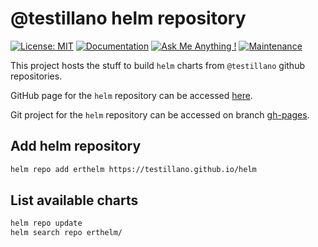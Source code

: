 # @testillano helm repository

[![License: MIT](https://img.shields.io/badge/License-MIT-yellow.svg)](https://opensource.org/licenses/MIT)
[![Documentation](https://codedocs.xyz/testillano/helm.svg)](https://codedocs.xyz/testillano/helm/index.html)
[![Ask Me Anything !](https://img.shields.io/badge/Ask%20me-anything-1abc9c.svg)](https://github.com/testillano)
[![Maintenance](https://img.shields.io/badge/Maintained%3F-yes-green.svg)](https://github.com/testillano/helm/graphs/commit-activity)

This project hosts the stuff to build `helm` charts from `@testillano` github repositories.

GitHub page for the `helm` repository can be accessed [here](https://testillano.github.io/helm/).

Git project for the `helm` repository can be accessed on branch [gh-pages](https://github.com/testillano/helm/tree/gh-pages).

## Add helm repository

```bash
helm repo add erthelm https://testillano.github.io/helm
```

## List available charts

```bash
helm repo update
helm search repo erthelm/
```

